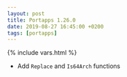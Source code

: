```yaml
---
layout: post
title: Portapps 1.26.0
date: 2019-08-27 16:45:00 +0200
tags: [portapps]
---
```

{% include vars.html %}

* Add `Replace` and `Is64Arch` functions